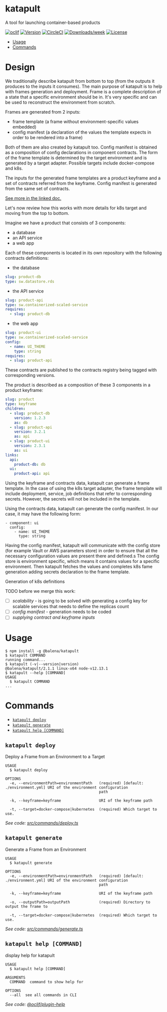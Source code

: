 katapult
========

A tool for launching container-based products

[![oclif](https://img.shields.io/badge/cli-oclif-brightgreen.svg)](https://oclif.io)
[![Version](https://img.shields.io/npm/v/@balena/katapult.svg)](https://npmjs.org/package/@balena/katapult)
[![CircleCI](https://circleci.com/gh/loop-os/katapult/tree/master.svg?style=shield)](https://circleci.com/gh/loop-os/katapult/tree/master)
[![Downloads/week](https://img.shields.io/npm/dw/@balena/katapult.svg)](https://npmjs.org/package/@balena/katapult)
[![License](https://img.shields.io/npm/l/@balena/katapult.svg)](https://github.com/loop-os/katapult/blob/master/package.json)

<!-- toc -->
* [Usage](#usage)
* [Commands](#commands)
<!-- tocstop -->

# Design

We traditionally describe katapult from bottom to top (from the outputs it produces to the inputs it consumes). 
The main purpose of katapult is to help with frames generation and deployment. Frame is a complete description 
of a state that a specific environment should be in. It's very specific and can be used to reconstruct the environment
from scratch.

Frames are generated from 2 inputs:
- frame template (a frame without environment-specific values embedded)
- config manifest (a declaration of the values the template expects in order to be rendered into a frame)

Both of them are also created by katapult too.
Config manifest is obtained as a composition of config declarations in component contracts.
The form of the frame template is determined by the target environment and is generated by a target adapter.
Possible targets include docker-compose and k8s. 

The inputs for the generated frame templates are a product keyframe and a set of contracts referred from the keyframe.
Config manifest is generated from the same set of contracts.

[See more in the linked doc.](https://docs.google.com/document/d/14r3-1wc5kLx7_qOIEtaaerl4JGEQureRGHsXIHPdlhQ/edit)

Let's now review how this works with more details for k8s target and moving from the top to bottom. 

Imagine we have a product that consists of 3 components:
- a database
- an API service
- a web app

Each of these components is located in its own repository with the following contracts definitions:

- the database
```yaml
slug: product-db
type: sw.datastore.rds
```

- the API service
```yaml
slug: product-api
type: sw.containerized-scaled-service
requires:
  - slug: product-db
```

- the web app
```yaml
slug: product-ui
type: sw.containerized-scaled-service
config:
  - name: UI_THEME
    type: string
requires:
  - slug: product-api
```

These contracts are published to the contracts registry being tagged with corresponding versions.

The product is described as a composition of these 3 components in a product keyframe:
```yaml
slug: product
type: keyframe
children:
  - slug: product-db
    version: 1.2.3
    as: db
  - slug: product-api
    version: 3.2.1
    as: api
  - slug: product-ui
    version: 2.3.1
    as: ui
links:
  api:
    product-db: db
  ui:
    product-api: api
```

Using the keyframe and contracts data, katapult can generate a frame template.
In the case of using the k8s target adapter, the frame template will include deployment, service, job definitions
that refer to corresponding secrets. However, the secrets will not be included in the template.

Using the contracts data, katapult can generate the config manifest. In our case, it may have the following form:
```
- component: ui
  config:
    - name: UI_THEME
      type: string
```  

Having the config manifest, katapult will communicate with the config store (for example Vault or AWS parameters store)
in order to ensure that all the necessary configuration values are present there and defined.s
The config store is environment specific, which means it contains values for a specific environment.
Then katapult fetches the values and completes k8s fame generation adding secrets declaration to the frame template. 

Generation of k8s definitions  

TODO before we merge this work:
- [ ] *scalability* - is going to be solved with generating a config key for scalable services that needs to define the replicas count
- [ ] *config manifest* - generation needs to be coded
- [ ] *supplying contract and keyframe inputs* 

# Usage
<!-- usage -->
```sh-session
$ npm install -g @balena/katapult
$ katapult COMMAND
running command...
$ katapult (-v|--version|version)
@balena/katapult/2.1.1 linux-x64 node-v12.13.1
$ katapult --help [COMMAND]
USAGE
  $ katapult COMMAND
...
```
<!-- usagestop -->
# Commands
<!-- commands -->
* [`katapult deploy`](#katapult-deploy)
* [`katapult generate`](#katapult-generate)
* [`katapult help [COMMAND]`](#katapult-help-command)

## `katapult deploy`

Deploy a Frame from an Environment to a Target

```
USAGE
  $ katapult deploy

OPTIONS
  -e, --environmentPath=environmentPath   (required) [default: ./environment.yml] URI of the environment configuration
                                          path

  -k, --keyframe=keyframe                 URI of the keyframe path

  -t, --target=docker-compose|kubernetes  (required) Which target to use.
```

_See code: [src/commands/deploy.ts](https://github.com/loop-os/katapult/blob/v2.1.1/src/commands/deploy.ts)_

## `katapult generate`

Generate a Frame from an Environment

```
USAGE
  $ katapult generate

OPTIONS
  -e, --environmentPath=environmentPath   (required) [default: ./environment.yml] URI of the environment configuration
                                          path

  -k, --keyframe=keyframe                 URI of the keyframe path

  -o, --outputPath=outputPath             (required) Directory to output the frame to

  -t, --target=docker-compose|kubernetes  (required) Which target to use.
```

_See code: [src/commands/generate.ts](https://github.com/loop-os/katapult/blob/v2.1.1/src/commands/generate.ts)_

## `katapult help [COMMAND]`

display help for katapult

```
USAGE
  $ katapult help [COMMAND]

ARGUMENTS
  COMMAND  command to show help for

OPTIONS
  --all  see all commands in CLI
```

_See code: [@oclif/plugin-help](https://github.com/oclif/plugin-help/blob/v2.1.6/src/commands/help.ts)_
<!-- commandsstop -->
